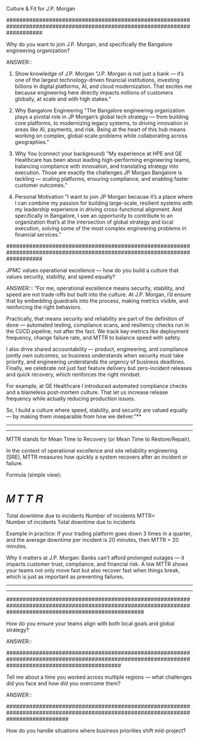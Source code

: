 Culture & Fit for J.P. Morgan

###########################################################################################################################

Why do you want to join J.P. Morgan, and specifically the Bangalore engineering organization?

ANSWER:: 

1. Show knowledge of J.P. Morgan
"J.P. Morgan is not just a bank — it’s one of the largest technology-driven financial institutions, investing billions in digital platforms, AI, and cloud modernization. That excites me because engineering here directly impacts millions of customers globally, at scale and with high stakes."

2. Why Bangalore Engineering
"The Bangalore engineering organization plays a pivotal role in JP Morgan’s global tech strategy — from building core platforms, to modernizing legacy systems, to driving innovation in areas like AI, payments, and risk. Being at the heart of this hub means working on complex, global-scale problems while collaborating across geographies."

3. Why You (connect your background)
"My experience at HPE and GE Healthcare has been about leading high-performing engineering teams, balancing compliance with innovation, and translating strategy into execution. Those are exactly the challenges JP Morgan Bangalore is tackling — scaling platforms, ensuring compliance, and enabling faster customer outcomes."

4. Personal Motivation
"I want to join JP Morgan because it’s a place where I can combine my passion for building large-scale, resilient systems with my leadership experience in driving cross-functional alignment. And specifically in Bangalore, I see an opportunity to contribute to an organization that’s at the intersection of global strategy and local execution, solving some of the most complex engineering problems in financial services."

###########################################################################################################################

JPMC values operational excellence — how do you build a culture that values security, stability, and speed equally?

ANSWER:::   “For me, operational excellence means security, stability, and speed are not trade-offs but built into the culture. At J.P. Morgan, I’d ensure that by embedding guardrails into the process, making metrics visible, and reinforcing the right behaviors.

Practically, that means security and reliability are part of the definition of done — automated testing, compliance scans, and resiliency checks run in the CI/CD pipeline, not after the fact. We track key metrics like deployment frequency, change failure rate, and MTTR to balance speed with safety.

I also drive shared accountability — product, engineering, and compliance jointly own outcomes, so business understands when security must take priority, and engineering understands the urgency of business deadlines. Finally, we celebrate not just fast feature delivery but zero-incident releases and quick recovery, which reinforces the right mindset.

For example, at GE Healthcare I introduced automated compliance checks and a blameless post-mortem culture. That let us increase release frequency while actually reducing production issues.

So, I build a culture where speed, stability, and security are valued equally — by making them inseparable from how we deliver.”**

***************************************************
***************************************************
MTTR stands for Mean Time to Recovery (or Mean Time to Restore/Repair).

In the context of operational excellence and site reliability engineering (SRE), MTTR measures how quickly a system recovers after an incident or failure.

Formula (simple view):

𝑀
𝑇
𝑇
𝑅
=
Total downtime due to incidents
Number of incidents
MTTR=
Number of incidents
Total downtime due to incidents
	​


Example in practice:
If your trading platform goes down 3 times in a quarter, and the average downtime per incident is 20 minutes, then MTTR = 20 minutes.

Why it matters at J.P. Morgan:
Banks can’t afford prolonged outages — it impacts customer trust, compliance, and financial risk. A low MTTR shows your teams not only move fast but also recover fast when things break, which is just as important as preventing failures.
*************************************************
****************************************************

##########################################################################################################################################################

How do you ensure your teams align with both local goals and global strategy?

ANSWER::

###################################################################################################################################################


Tell me about a time you worked across multiple regions — what challenges did you face and how did you overcome them?

ANSWER::


###################################################################################################################################

How do you handle situations where business priorities shift mid-project?

